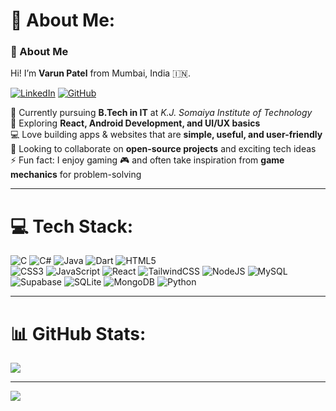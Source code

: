 # 💫 About Me:
### 👋 About Me  
Hi! I’m **Varun Patel** from Mumbai, India 🇮🇳.  

[![LinkedIn](https://img.shields.io/badge/LinkedIn-Connect-blue?style=plastic&logo=linkedin)](https://www.linkedin.com/in/varun-patel-16611631a)
[![GitHub](https://img.shields.io/badge/GitHub-Follow-black?style=plastic&logo=github)](https://github.com/Varunpatel586)

🔭 Currently pursuing **B.Tech in IT** at *K.J. Somaiya Institute of Technology*  
🌱 Exploring **React, Android Development, and UI/UX basics**  
💻 Love building apps & websites that are **simple, useful, and user-friendly**  
👯 Looking to collaborate on **open-source projects** and exciting tech ideas  
⚡ Fun fact: I enjoy gaming 🎮 and often take inspiration from **game mechanics** for problem-solving  

---

# 💻 Tech Stack:
![C](https://img.shields.io/badge/c-%2300599C.svg?style=plastic&logo=c&logoColor=white)
![C#](https://img.shields.io/badge/c%23-%23239120.svg?style=plastic&logo=c-sharp&logoColor=white)
![Java](https://img.shields.io/badge/java-%23ED8B00.svg?style=plastic&logo=openjdk&logoColor=white) 
![Dart](https://img.shields.io/badge/dart-%230175C2.svg?style=plastic&logo=dart&logoColor=white)
![HTML5](https://img.shields.io/badge/html5-%23E34F26.svg?style=plastic&logo=html5&logoColor=white)  
![CSS3](https://img.shields.io/badge/css3-%231572B6.svg?style=plastic&logo=css3&logoColor=white)
![JavaScript](https://img.shields.io/badge/javascript-%23323330.svg?style=plastic&logo=javascript&logoColor=%23F7DF1E) 
![React](https://img.shields.io/badge/react-%2320232a.svg?style=plastic&logo=react&logoColor=%2361DAFB) 
![TailwindCSS](https://img.shields.io/badge/tailwindcss-%2338B2AC.svg?style=plastic&logo=tailwind-css&logoColor=white) 
![NodeJS](https://img.shields.io/badge/node.js-6DA55F?style=plastic&logo=node.js&logoColor=white) 
![MySQL](https://img.shields.io/badge/mysql-4479A1.svg?style=plastic&logo=mysql&logoColor=white) 
![Supabase](https://img.shields.io/badge/Supabase-3ECF8E?style=plastic&logo=supabase&logoColor=white) 
![SQLite](https://img.shields.io/badge/sqlite-%2307405e.svg?style=plastic&logo=sqlite&logoColor=white) 
![MongoDB](https://img.shields.io/badge/MongoDB-%234ea94b.svg?style=plastic&logo=mongodb&logoColor=white) 
![Python](https://img.shields.io/badge/python-3670A0?style=plastic&logo=python&logoColor=ffdd54)  

---

# 📊 GitHub Stats:
![](https://github-readme-stats.vercel.app/api/top-langs/?username=Varunpatel586&theme=dark&hide_border=false&include_all_commits=false&count_private=false&layout=compact)  

---

[![](https://visitcount.itsvg.in/api?id=Varunpatel586&icon=0&color=0)](https://visitcount.itsvg.in)

<!-- Proudly created with GPRM ( https://gprm.itsvg.in ) -->
